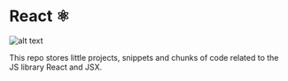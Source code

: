 # React ⚛

![alt text](https://imgs.search.brave.com/3EFnpEZ7_VoCJ0hZR55_lk6gjweEZjr147cGf-bi0XY/rs:fit:1200:741:1/g:ce/aHR0cHM6Ly9taXJv/Lm1lZGl1bS5jb20v/bWF4LzMyMDAvMSpG/XzhheFdrc0xLRmpD/Y2QzYUF3bWV3Lmpw/ZWc "React")

This repo stores little projects, snippets and chunks of code related to the JS library React and JSX.
